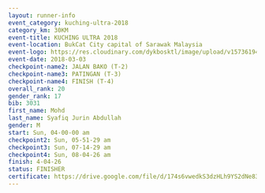```yaml
--- 
layout: runner-info 
event_category: kuching-ultra-2018 
category_km: 30KM 
event-title: KUCHING ULTRA 2018 
event-location: BukCat City capital of Sarawak Malaysia 
event-logo: https://res.cloudinary.com/dykbosktl/image/upload/v1573619473/Logo/kuching-ultra-2018-logo_tlpvm5.png 
event-date: 2018-03-03 
checkpoint-name2: JALAN BAKO (T-2) 
checkpoint-name3: PATINGAN (T-3) 
checkpoint-name4: FINISH (T-4) 
overall_rank: 20
gender_rank: 17
bib: 3031
first_name: Mohd
last_name: Syafiq Jurin Abdullah
gender: M
start: Sun, 04-00-00 am
checkpoint2: Sun, 05-51-29 am
checkpoint3: Sun, 07-14-29 am
checkpoint4: Sun, 08-04-26 am
finish: 4-04-26
status: FINISHER
certificate: https://drive.google.com/file/d/174s6vwedkS3dzHLh9YS2dNe83AdFRPl3/view?usp=sharing
--- 
```

